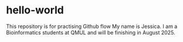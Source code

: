 # hello-world
This repository is for practising Github flow 
My name is Jessica. I am a Bioinformatics students at QMUL and will be finishing in August 2025. 
